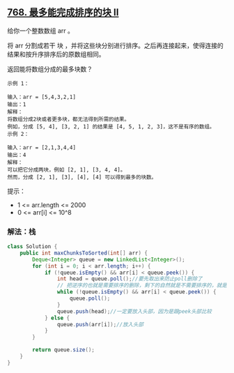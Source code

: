 ## [768. 最多能完成排序的块 II](https://leetcode.cn/problems/max-chunks-to-make-sorted-ii/description/)

给你一个整数数组 arr 。

将 arr 分割成若干 块 ，并将这些块分别进行排序。之后再连接起来，使得连接的结果和按升序排序后的原数组相同。

返回能将数组分成的最多块数？

````
示例 1：

输入：arr = [5,4,3,2,1]
输出：1
解释：
将数组分成2块或者更多块，都无法得到所需的结果。
例如，分成 [5, 4], [3, 2, 1] 的结果是 [4, 5, 1, 2, 3]，这不是有序的数组。
示例 2：

输入：arr = [2,1,3,4,4]
输出：4
解释：
可以把它分成两块，例如 [2, 1], [3, 4, 4]。
然而，分成 [2, 1], [3], [4], [4] 可以得到最多的块数。
````

提示：

- 1 <= arr.length <= 2000
- 0 <= arr[i] <= 10^8

### 解法：栈

````java
class Solution {
    public int maxChunksToSorted(int[] arr) {
        Deque<Integer> queue = new LinkedList<Integer>();
        for (int i = 0; i < arr.length; i++) {
            if (!queue.isEmpty() && arr[i] < queue.peek()) {
                int head = queue.poll();//要先取出来防止poll删除了
                // 把逆序的也就是需要排序的删除，剩下的自然就是不需要排序的，就是可以都分开的
                while (!queue.isEmpty() && arr[i] < queue.peek()) {
                    queue.poll();
                }
                queue.push(head);//一定要放入头部，因为是跟peek头部比较
            } else {
                queue.push(arr[i]);//放入头部
            }
        }

        return queue.size();
    }
}
````
